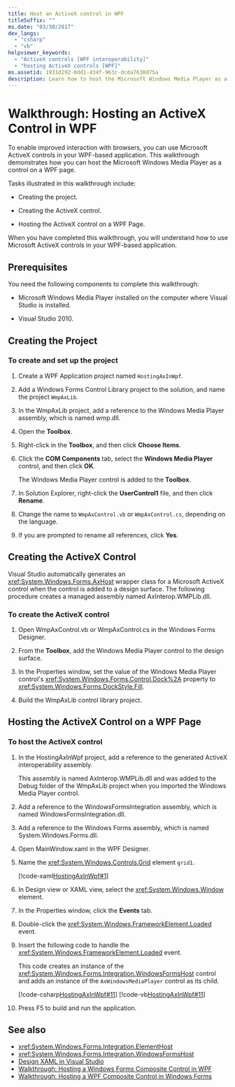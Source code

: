 ```yaml
---
title: Host an ActiveX control in WPF
titleSuffix: ""
ms.date: "03/30/2017"
dev_langs:
  - "csharp"
  - "vb"
helpviewer_keywords:
  - "ActiveX controls [WPF interoperability]"
  - "hosting ActiveX controls [WPF]"
ms.assetid: 1931d292-0dd1-434f-963c-dcda7638d75a
description: Learn how to host the Microsoft Windows Media Player as a control on a Windows Presentation Foundation page.
---
```

# Walkthrough: Hosting an ActiveX Control in WPF
To enable improved interaction with browsers, you can use Microsoft ActiveX controls in your WPF-based application. This walkthrough demonstrates how you can host the Microsoft Windows Media Player as a control on a WPF page.

 Tasks illustrated in this walkthrough include:

- Creating the project.

- Creating the ActiveX control.

- Hosting the ActiveX control on a WPF Page.

 When you have completed this walkthrough, you will understand how to use Microsoft ActiveX controls in your WPF-based application.

## Prerequisites
 You need the following components to complete this walkthrough:

- Microsoft Windows Media Player installed on the computer where Visual Studio is installed.

- Visual Studio 2010.

## Creating the Project

### To create and set up the project

1. Create a WPF Application project named `HostingAxInWpf`.

2. Add a Windows Forms Control Library project to the solution, and name the project `WmpAxLib`.

3. In the WmpAxLib project, add a reference to the Windows Media Player assembly, which is named wmp.dll.

4. Open the **Toolbox**.

5. Right-click in the **Toolbox**, and then click **Choose Items**.

6. Click the **COM Components** tab, select the **Windows Media Player** control, and then click **OK**.

     The Windows Media Player control is added to the **Toolbox**.

7. In Solution Explorer, right-click the **UserControl1** file, and then click **Rename**.

8. Change the name to `WmpAxControl.vb` or `WmpAxControl.cs`, depending on the language.

9. If you are prompted to rename all references, click **Yes**.

## Creating the ActiveX Control
Visual Studio automatically generates an <xref:System.Windows.Forms.AxHost> wrapper class for a Microsoft ActiveX control when the control is added to a design surface. The following procedure creates a managed assembly named AxInterop.WMPLib.dll.

### To create the ActiveX control

1. Open WmpAxControl.vb or WmpAxControl.cs in the Windows Forms Designer.

2. From the **Toolbox**, add the Windows Media Player control to the design surface.

3. In the Properties window, set the value of the Windows Media Player control's <xref:System.Windows.Forms.Control.Dock%2A> property to <xref:System.Windows.Forms.DockStyle.Fill>.

4. Build the WmpAxLib control library project.

## Hosting the ActiveX Control on a WPF Page

### To host the ActiveX control

1. In the HostingAxInWpf project, add a reference to the generated ActiveX interoperability assembly.

     This assembly is named AxInterop.WMPLib.dll and was added to the Debug folder of the WmpAxLib project when you imported the Windows Media Player control.

2. Add a reference to the WindowsFormsIntegration assembly, which is named WindowsFormsIntegration.dll.

3. Add a reference to the Windows Forms assembly, which is named System.Windows.Forms.dll.

4. Open MainWindow.xaml in the WPF Designer.

5. Name the <xref:System.Windows.Controls.Grid> element `grid1`.

     [!code-xaml[HostingAxInWpf#1](~/samples/snippets/csharp/VS_Snippets_Wpf/HostingAxInWpf/CSharp/HostingAxInWpf/window1.xaml#1)]

6. In Design view or XAML view, select the <xref:System.Windows.Window> element.

7. In the Properties window, click the **Events** tab.

8. Double-click the <xref:System.Windows.FrameworkElement.Loaded> event.

9. Insert the following code to handle the <xref:System.Windows.FrameworkElement.Loaded> event.

     This code creates an instance of the <xref:System.Windows.Forms.Integration.WindowsFormsHost> control and adds an instance of the `AxWindowsMediaPlayer` control as its child.

     [!code-csharp[HostingAxInWpf#11](~/samples/snippets/csharp/VS_Snippets_Wpf/HostingAxInWpf/CSharp/HostingAxInWpf/window1.xaml.cs#11)]
     [!code-vb[HostingAxInWpf#11](~/samples/snippets/visualbasic/VS_Snippets_Wpf/HostingAxInWpf/VisualBasic/HostingAxInWpf/window1.xaml.vb#11)]  
  
10. Press F5 to build and run the application.  
  
## See also

- <xref:System.Windows.Forms.Integration.ElementHost>
- <xref:System.Windows.Forms.Integration.WindowsFormsHost>
- [Design XAML in Visual Studio](/visualstudio/xaml-tools/designing-xaml-in-visual-studio)
- [Walkthrough: Hosting a Windows Forms Composite Control in WPF](walkthrough-hosting-a-windows-forms-composite-control-in-wpf.md)
- [Walkthrough: Hosting a WPF Composite Control in Windows Forms](walkthrough-hosting-a-wpf-composite-control-in-windows-forms.md)
